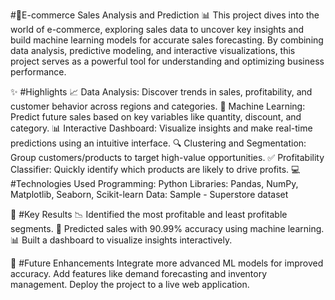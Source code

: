 #🚀E-commerce Sales Analysis and Prediction 📊
This project dives into the world of e-commerce, exploring sales data to uncover key insights and build machine learning models for accurate sales forecasting. By combining data analysis, predictive modeling, and interactive visualizations, this project serves as a powerful tool for understanding and optimizing business performance.

✨ #Highlights
📈 Data Analysis: Discover trends in sales, profitability, and customer behavior across regions and categories.
🤖 Machine Learning: Predict future sales based on key variables like quantity, discount, and category.
📊 Interactive Dashboard: Visualize insights and make real-time predictions using an intuitive interface.
🔍 Clustering and Segmentation: Group customers/products to target high-value opportunities.
✅ Profitability Classifier: Quickly identify which products are likely to drive profits.
💻 #Technologies Used
Programming: Python
Libraries: Pandas, NumPy, Matplotlib, Seaborn, Scikit-learn
Data: Sample - Superstore dataset

🌟 #Key Results
📉 Identified the most profitable and least profitable segments.
🛒 Predicted sales with 90.99% accuracy using machine learning.
📊 Built a dashboard to visualize insights interactively.

🚀 #Future Enhancements
Integrate more advanced ML models for improved accuracy.
Add features like demand forecasting and inventory management.
Deploy the project to a live web application.
